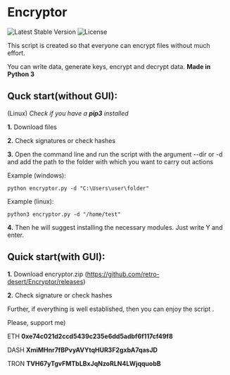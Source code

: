 # Encryptor

![Latest Stable Version](https://img.shields.io/badge/Version-1.7-success)
![License](https://img.shields.io/badge/license-GPL%20v3%2B-informational)

This script is created so that everyone can encrypt files without much effort.

You can write data, generate keys, encrypt and decrypt data.
**Made in Python 3**

## Quck start(without GUI):

(Linux)
*Check if you have a **pip3** installed*

**1.** Download files

**2.** Check signatures or check hashes

**3.** Open the command line and run the script with the argument --dir or -d and add the path to the folder with which you want to carry out actions

Example (windows):

```
python encryptor.py -d "C:\Users\user\folder"
```
Example (linux):
```
python3 encryptor.py -d "/home/test"
```
**4.** Then he will suggest installing the necessary modules. Just write Y and enter.

## Quick start(with GUI):

**1.** Download encryptor.zip (https://github.com/retro-desert/Encryptor/releases)

**2.** Check signature or check hashes


Further, if everything is well established, then you can enjoy the script .

Please, support me)

ETH
**0xe74c021d2ccd5439c235e6dd5adbf6f117cf49f8**

DASH
**XmiMHnr7fBPvyAVYtqHUR3F2gxbA7qasJD**

TRON
**TVH67yTgvFMTbLBxJqNzoRLN4LWjqquobB**
